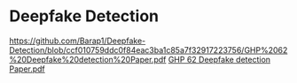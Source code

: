 # Deepfake Detection


https://github.com/Barap1/Deepfake-Detection/blob/ccf010759ddc0f84eac3ba1c85a7f32917223756/GHP%2062%20Deepfake%20detection%20Paper.pdf
[GHP 62 Deepfake detection Paper.pdf](https://github.com/user-attachments/files/21153386/GHP.62.Deepfake.detection.Paper.pdf)
